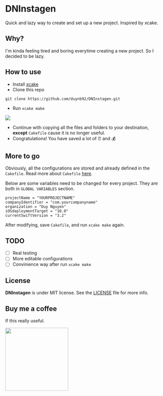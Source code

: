 # DNInstagen
Quick and lazy way to create and set up a new project. Inspired by xcake.

## Why?
I'm kinda feeling tired and boring everytime creating a new project. So I decided to be lazy.

## How to use
- Install [xcake](https://github.com/jcampbell05/xcake)
- Clone this repo

```
git clone https://github.com/duynb92/DNInstagen.git
```

- Run `xcake make`

![](https://media.giphy.com/media/9Y5llWTY6upwH8wxSM/giphy.gif)

- Continue with copying all the files and folders to your destination, **except** `Cakefile` cause it is no longer useful.
- Congratulations! You have saved a lot of :alarm_clock: and :moneybag:


## More to go

Obviously, all the configurations are stored and already defined in the `Cakefile`. Read more about `Cakefile` [here](https://github.com/jcampbell05/xcake/blob/master/docs/Cakefile.md).

Below are some variables need to be changed for every project. They are both in `GLOBAL VARIABLES` section.

```
projectName = "YOURPROJECTNAME"
companyIdentifier = "com.yourcompanyname"
organization = "Duy Nguyen"
iOSdeploymentTarget = "10.0"
currentSwiftVersion = "3.2"
```

After modifying, save `Cakefile`, and run `xcake make` again.

## TODO

- [ ] Real testing
- [ ] More editable configurations
- [ ] Convinience way after run `xcake make`

## License

**DNInstagen** is under MIT license. See the [LICENSE](LICENSE) file for more info.

## Buy me a coffee

If this really useful.


 <a href="https://www.paypal.me/duynb" target="_blank">
<img src="http://androiduiux.files.wordpress.com/2013/10/support-button.png" width="200px">
</a>